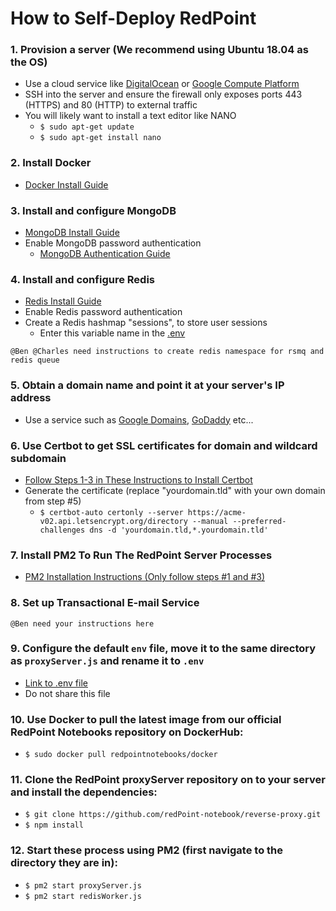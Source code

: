 # How to Self-Deploy RedPoint

### 1. Provision a server (We recommend using Ubuntu 18.04 as the OS)

- Use a cloud service like [DigitalOcean](https://www.digitalocean.com/) or [Google Compute Platform](https://cloud.google.com/)
- SSH into the server and ensure the firewall only exposes ports 443 (HTTPS) and 80 (HTTP) to external traffic
- You will likely want to install a text editor like NANO
  - `$ sudo apt-get update`
  - `$ sudo apt-get install nano`

### 2. Install Docker

- [Docker Install Guide](https://docker-curriculum.com/#setting-up-your-computer)

### 3. Install and configure MongoDB

- [MongoDB Install Guide](https://www.digitalocean.com/community/tutorials/how-to-install-mongodb-on-ubuntu-18-04)
- Enable MongoDB password authentication
  - [MongoDB Authentication Guide](https://docs.mongodb.com/manual/tutorial/enable-authentication/)
    <!-- - Daemonize Mongo process (so it runs in the background) -->

### 4. Install and configure Redis

- [Redis Install Guide](https://www.digitalocean.com/community/tutorials/how-to-install-and-secure-redis-on-ubuntu-18-04)
  <!-- - Daemonize Redis process (so it runs in the background) -->
- Enable Redis password authentication
- Create a Redis hashmap "sessions", to store user sessions
  - Enter this variable name in the [.env](./.env)

```
@Ben @Charles need instructions to create redis namespace for rsmq and redis queue
```

### 5. Obtain a domain name and point it at your server's IP address

- Use a service such as [Google Domains](https://domains.google.com/registrar), [GoDaddy](https://www.godaddy.com/) etc...

### 6. Use Certbot to get SSL certificates for domain and wildcard subdomain

- [Follow Steps 1-3 in These Instructions to Install Certbot](https://certbot.eff.org/lets-encrypt/ubuntubionic-other)
- Generate the certificate (replace "yourdomain.tld" with your own domain from step #5)
  - `$ certbot-auto certonly --server https://acme-v02.api.letsencrypt.org/directory --manual --preferred-challenges dns -d 'yourdomain.tld,*.yourdomain.tld'`

### 7. Install PM2 To Run The RedPoint Server Processes

- [PM2 Installation Instructions (Only follow steps #1 and #3)](https://www.digitalocean.com/community/tutorials/how-to-set-up-a-node-js-application-for-production-on-ubuntu-18-04)

### 8. Set up Transactional E-mail Service

```
@Ben need your instructions here
```

### 9. Configure the default `env` file, move it to the same directory as `proxyServer.js` and rename it to `.env`

- [Link to .env file](./.env)
- Do not share this file

### 10. Use Docker to pull the latest image from our official RedPoint Notebooks repository on DockerHub:

- `$ sudo docker pull redpointnotebooks/docker`

### 11. Clone the RedPoint proxyServer repository on to your server and install the dependencies:

- `$ git clone https://github.com/redPoint-notebook/reverse-proxy.git`
- `$ npm install`

### 12. Start these process using PM2 (first navigate to the directory they are in):

- `$ pm2 start proxyServer.js`
- `$ pm2 start redisWorker.js`
